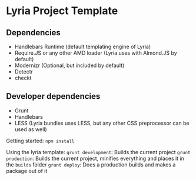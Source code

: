 Lyria Project Template
======================

Dependencies
------------

* Handlebars Runtime (default templating engine of Lyria)
* Require.JS or any other AMD loader (Lyria uses with Almond.JS by default)
* Modernizr (Optional, but included by default)
* Detectr
* checkt

Developer dependencies
----------------------
* Grunt
* Handlebars
* LESS (Lyria bundles uses LESS, but any other CSS preprocessor can be used as well)

Getting started:
`npm install`

Using the lyria template:
`grunt development`: Builds the current project
`grunt production`: Builds the current project, minifies everything and places it in the `builds` folder
`grunt deploy`: Does a production builds and makes a package out of it